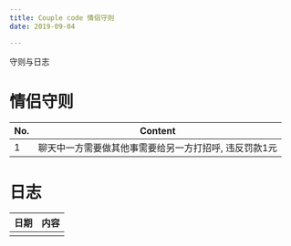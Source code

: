 ```yaml
---
title: Couple code 情侣守则
date: 2019-09-04

---
```

守则与日志
<!--more-->
# 情侣守则

| No. | Content |
|--|--|
| 1 | 聊天中一方需要做其他事需要给另一方打招呼, 违反罚款1元 |

# 日志
| 日期 | 内容 |
|--|--|
|  |  |

<!--stackedit_data:
eyJoaXN0b3J5IjpbMTgyMTY5MDE4MF19
-->